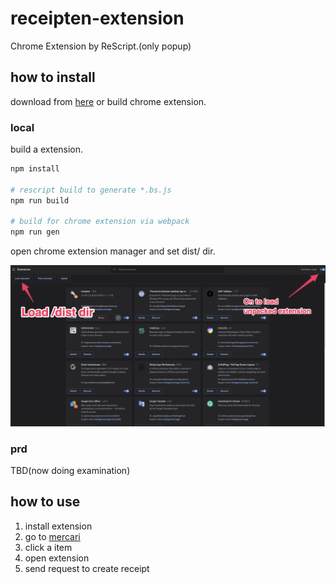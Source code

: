 # receipten-extension

Chrome Extension by ReScript.(only popup)

## how to install

download from [here](https://github.com/sadnessOjisan/receipten-extension/releases/latest/download/dist.zip) or build chrome extension.

### local

build a extension.

```sh
npm install

# rescript build to generate *.bs.js
npm run build

# build for chrome extension via webpack
npm run gen
```

open chrome extension manager and set dist/ dir.

![extensionの設定](./howto.png)

### prd

TBD(now doing examination)

## how to use

1. install extension
2. go to [mercari](https://www.mercari.com/jp/)
3. click a item
4. open extension
5. send request to create receipt
